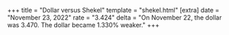 +++
title = "Dollar versus Shekel"
template = "shekel.html"
[extra]
date = "November 23, 2022"
rate = "3.424"
delta = "On November 22, the dollar was 3.470. The dollar became 1.330% weaker."
+++

